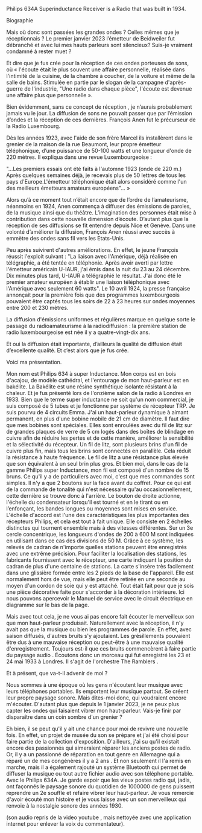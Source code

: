 Philips 634A Superinductance Receiver is a Radio that was built in 1934.

Biographie

Mais où donc sont passées les grandes ondes ? Celles mêmes que je réceptionnais ? 
Le premier janvier 2023 l’émetteur de Beidweiler fut débranché et avec lui mes hauts parleurs sont silencieux? Suis-je vraiment condamné à rester muet ?

Et dire que je fus crée pour la réception de ces ondes porteuses de sons, où « l'écoute était le plus souvent une affaire personnelle, réalisée dans l'intimité de la cuisine, de la chambre à coucher, de la voiture et même de la salle de bains. Stimulée en partie par le slogan de la campagne d'après-guerre de l'industrie, "Une radio dans chaque pièce", l'écoute est devenue une affaire plus que personnelle  ». 

Bien évidemment, sans ce concept de réception , je n’aurais probablement jamais vu le jour. La diffusion de sons ne pouvait passer que par l’émission d’ondes et la réception de ces dernières. François Anen fut le précurseur de la Radio Luxembourg.

Dès les années 1923, avec l'aide de son frère Marcel ils installèrent dans le grenier de la maison de la rue Beaumont, leur propre émetteur téléphonique, d’une puissance de 50-100 watts et une longueur d'onde de 220 mètres. Il expliqua dans une revue Luxembourgeoise :

"…Les premiers essais ont été faits à l'automne 1923 (onde de 220 m.) Après quelques semaines déjà, je recevais plus de 50 lettres de tous les pays d'Europe.L'émetteur téléphonique était alors considéré comme l'un des meilleurs émetteurs amateurs européens"…  »

Alors qu’à ce moment tout n’était encore que de l’ordre de l’amateurisme, néanmoins en 1924, Anen commença à diffuser des émissions de paroles, de la musique ainsi que du théâtre. L’imagination des personnes était mise à contribution dans cette nouvelle dimension d’écoute. D’autant plus que la réception de ses diffusions se fit entendre depuis Nice et Genève. Dans une volonté d’améliorer la diffusion, François Anen réussi avec succès à emmètre des ondes sans fil vers les Etats-Unis.

Peu après suivirent d'autres améliorations. En effet, le jeune François réussit l'exploit suivant : "La liaison avec l'Amérique, déjà réalisée en télégraphie, a été tentée en téléphonie. Après avoir averti par lettre l'émetteur américain U-IAUR, j'ai émis dans la nuit du 23 au 24 décembre. Dix minutes plus tard, U-IAUR a télégraphié le résultat. J'ai donc été le premier amateur européen à établir une liaison téléphonique avec l'Amérique avec seulement 60 watts". Le 10 avril 1924, la presse française annonçait pour la première fois que des programmes luxembourgeois pouvaient être captés tous les soirs de 22 à 23 heures sur ondes moyennes entre 200 et 230 mètres. 

La diffusion d'émissions uniformes et régulières marque en quelque sorte le passage du radioamateurisme à la radiodiffusion : la première station de radio luxembourgeoise est née il y a quatre-vingt-dix ans.

Et oui la diffusion était importante, d’ailleurs la qualité de diffusion était d’excellente qualité. Et c’est alors que je fus crée. 

Voici ma présentation. 

Mon nom est Philips 634 à super Inductance. Mon corps est en bois d'acajou, de modèle cathédral, et l'entourage de mon haut-parleur est en bakélite. La Bakélite est une résine synthétique isolante résistant à la chaleur. Et je fus présenté lors de l'onzième salon de la radio à Londres en 1933. Bien que le terme super inductance ne soit qu'un nom commercial, je suis composé de 5 tubes et je fonctionne par système de récepteur TRP. Je suis pourvu de 4 circuits Emma. J'ai un haut-parleur dynamique à aimant permanent, en plus d'une bobine mobile de 21 cm de diamètre. Il faut dire que mes bobines sont spéciales. Elles sont enroulées avec du fil de litz sur de grandes plaques de verre de 5 cm logés dans des boîtes de blindage en cuivre afin de réduire les pertes et de cette manière, améliorer la sensibilité et la sélectivité du récepteur. 
Un fil de litz, sont plusieurs brins d'un fil de cuivre plus fin, mais tous les brins sont connectés en parallèle. Cela réduit la résistance à haute fréquence. Le fil de litz a une résistance plus élevée que son équivalent à un seul brin plus gros. Et bien moi, dans le cas de la gamme Philips super Inductance, mon fil est composé d'un nombre de 15 bruns. 
Ce qu'il y a de particuliers avec moi, c'est que mes commandes sont simples. Il n'y a que 2 boutons sur la face avant du coffret. Pour ce qui est de la commande de tonalité qui n'est nécessaire qu'au occasionnellement, cette dernière se trouve donc à l'arrière. Le bouton de droite actionne, l'échelle du condensateur lorsqu'il est tourné et en le tirant ou en l’enfonçant, les bandes longues ou moyennes sont mises en service. 
L'échelle d'accord est l'une des caractéristiques les plus importantes des récepteurs Philips, et cela est tout à fait unique. Elle consiste en 2 échelles distinctes qui tournent ensemble mais à des vitesses différentes. Sur un 3e cercle concentrique, les longueurs d'ondes de 200 à 600 M sont indiquées en utilisant dans ce cas des divisions de 50 M.
Grâce à ce système, les relevés de cadran de n'importe quelles stations peuvent être enregistrés avec une extrême précision. 
Pour faciliter la localisation des stations, les fabricants fournissent avec le récepteur, une carte indiquant la position du cadran de plus d'une centaine de stations. La carte s'insère très facilement dans une glissière formée entre les 2 pieds de la base de l'appareil. Elle est normalement hors de vue, mais elle peut être retirée en une seconde au moyen d'un cordon de soie qui y est attaché. 
Tout était fait pour que je sois une pièce décorative faite pour s'accorder à la décoration intérieure. Ici nous pouvons apercevoir le Manuel de service avec le circuit électrique en diagramme sur le bas de la page. 



Mais avec tout cela, je ne vous ai pas encore fait écouter le merveilleux son que mon haut-parleur produisait. Naturellement avec la réception, il n'y avait pas que la musique ou bien les programmes de parole. En effet, avec saison diffusés, d'autres bruits s'y ajoutaient. Les grésillements pouvaient être dus à une mauvaise réception ou peut-être à une mauvaise qualité d'enregistrement. Toujours est-il que ces bruits commencèrent à faire partie du paysage audio . Écoutons donc un morceau qui fut enregistré les 23 et 24 mai 1933 à Londres. Il s'agit de l'orchestre The Ramblers . 

Et à présent, que va-t-il advenir de moi ? 

Nous sommes à une époque où les gens n'écoutent leur musique avec leurs téléphones portables. Ils emportent leur musique partout. Se créent leur propre paysage sonore. Mais dites-moi donc, qui voudraient encore m'écouter. D'autant plus que depuis le 1 janvier 2023, je ne peux plus capter les ondes qui faisaient vibrer mon haut-parleur. 
Vais-je finir par disparaître dans un coin sombre d'un grenier ? 

Eh bien, il se peut qu'il y ait une chance pour moi de revivre une nouvelle fois. En effet, un projet de musée du son se prépare et j'ai été choisi pour faire partie de la collection d'exposition. 
D'ailleurs, j'ai su qu'il existait encore des passionnés qui aimeraient réparer les anciens postes de radio. Or, il y a un passionné de réparation en tout genre en Allemagne qui a réparé un de mes congénères il y a 2 ans . Et non seulement il l'a remis en marche, mais il a également rajouté un système Bluetooth qui permet de diffuser la musique ou tout autre fichier audio avec son téléphone portable. Avec le Philips 634A. Je garde espoir que les vieux postes radio qui, jadis, ont façonnés le paysage sonore du quotidien de 1000000 de gens puissent reprendre un 2e souffle et refaire vibrer leur haut-parleur. Je vous remercie d'avoir écouté mon histoire et je vous laisse avec un son merveilleux qui renvoie à la nostalgie sonore des années 1930.

(son audio repris de la video youtube , mais nettoyée avec une application internet pour enlever la voix du commentateur).


